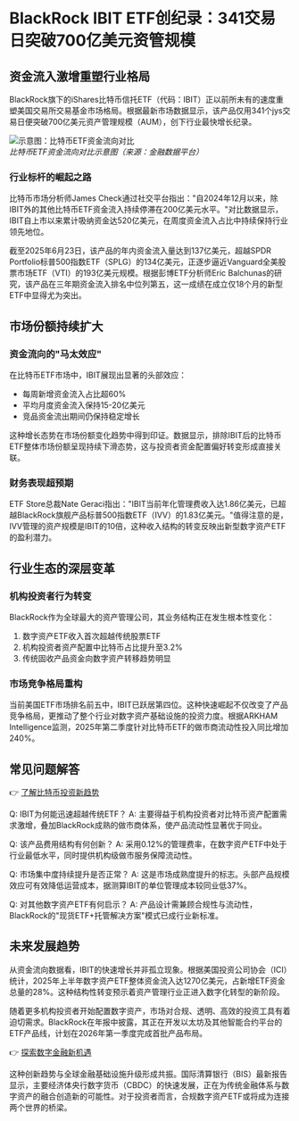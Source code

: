 # BlackRock IBIT ETF创纪录：341交易日突破700亿美元资管规模

## 资金流入激增重塑行业格局

BlackRock旗下的iShares比特币信托ETF（代码：IBIT）正以前所未有的速度重塑美国交易所交易基金市场格局。根据最新市场数据显示，该产品仅用341个jys交易日便突破700亿美元资产管理规模（AUM），创下行业最快增长纪录。

![示意图：比特币ETF资金流向对比](https://via.placeholder.com/600x300?text=Bitcoin+ETF+Growth+Comparison)  
*比特币ETF资金流向对比示意图（来源：金融数据平台）*

### 行业标杆的崛起之路

比特币市场分析师James Check通过社交平台指出："自2024年12月以来，除IBIT外的其他比特币ETF资金流入持续停滞在200亿美元水平。"对比数据显示，IBIT自上市以来累计吸纳资金达520亿美元，在周度资金流入占比中持续保持行业领先地位。

截至2025年6月23日，该产品的年内资金流入量达到137亿美元，超越SPDR Portfolio标普500指数ETF（SPLG）的134亿美元，正逐步逼近Vanguard全美股票市场ETF（VTI）的193亿美元规模。根据彭博ETF分析师Eric Balchunas的研究，该产品在三年期资金流入排名中位列第五，这一成绩在成立仅18个月的新型ETF中显得尤为突出。

## 市场份额持续扩大

### 资金流向的"马太效应"
在比特币ETF市场中，IBIT展现出显著的头部效应：
- 每周新增资金流入占比超60%
- 平均月度资金流入保持15-20亿美元
- 竞品资金流出期间仍保持稳定增长

这种增长态势在市场份额变化趋势中得到印证。数据显示，排除IBIT后的比特币ETF整体市场份额呈现持续下滑态势，这与投资者资金配置偏好转变形成直接关联。

### 财务表现超预期
ETF Store总裁Nate Geraci指出："IBIT当前年化管理费收入达1.86亿美元，已超越BlackRock旗舰产品标普500指数ETF（IVV）的1.83亿美元。"值得注意的是，IVV管理的资产规模是IBIT的10倍，这种收入结构的转变反映出新型数字资产ETF的盈利潜力。

## 行业生态的深层变革

### 机构投资者行为转变
BlackRock作为全球最大的资产管理公司，其业务结构正在发生根本性变化：
1. 数字资产ETF收入首次超越传统股票ETF
2. 机构投资者资产配置中比特币占比提升至3.2%
3. 传统固收产品资金向数字资产转移趋势明显

### 市场竞争格局重构
当前美国ETF市场排名前五中，IBIT已跃居第四位。这种快速崛起不仅改变了产品竞争格局，更推动了整个行业对数字资产基础设施的投资力度。根据ARKHAM Intelligence监测，2025年第二季度针对比特币ETF的做市商流动性投入同比增加240%。

## 常见问题解答

👉 [了解比特币投资新趋势](https://bit.ly/okx_welcome)

Q: IBIT为何能迅速超越传统ETF？
A: 主要得益于机构投资者对比特币资产配置需求激增，叠加BlackRock成熟的做市商体系，使产品流动性显著优于同业。

Q: 该产品费用结构有何创新？
A: 采用0.12%的管理费率，在数字资产ETF中处于行业最低水平，同时提供机构级做市服务保障流动性。

Q: 市场集中度持续提升是否正常？
A: 这是市场成熟度提升的标志。头部产品规模效应可有效降低运营成本，据测算IBIT的单位管理成本较同业低37%。

Q: 对其他数字资产ETF有何启示？
A: 产品设计需兼顾合规性与流动性，BlackRock的"现货ETF+托管解决方案"模式已成行业新标准。

## 未来发展趋势

从资金流向数据看，IBIT的快速增长并非孤立现象。根据美国投资公司协会（ICI）统计，2025年上半年数字资产ETF整体资金流入达1270亿美元，占新增ETF资金总量的28%。这种结构性转变预示着资产管理行业正进入数字化转型的新阶段。

随着更多机构投资者开始配置数字资产，市场对合规、透明、高效的投资工具有着迫切需求。BlackRock在年报中披露，其正在开发以太坊及其他智能合约平台的ETF产品线，计划在2026年第一季度完成首批产品布局。

👉 [探索数字金融新机遇](https://bit.ly/okx_welcome)

这种创新趋势与全球金融基础设施升级形成共振。国际清算银行（BIS）最新报告显示，主要经济体央行数字货币（CBDC）的快速发展，正在为传统金融体系与数字资产的融合创造新的可能性。对于投资者而言，合规数字资产ETF或将成为连接两个世界的桥梁。